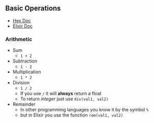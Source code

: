 ## Basic Operations 
- [Hex Doc](https://hexdocs.pm/elixir/Kernel.html#module-built-in-types)
- [Elixir Doc](https://elixir-lang.org/getting-started/basic-types.html)
### Arithmetic
- Sum
    - `1 + 2`
- Subtraction
    - `1 - 2`
- Multiplication
    - `1 * 2`
- Division
    - `1 / 2`
    - If you use `/` it will __always__ return a float
    - To return _integer_ just use `div(val1, val2)`
- Remainder
    - In other programming languages you know it by the symbol `%`
    - but in Elixir you use the function `rem(val1, val2)`

